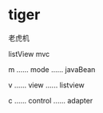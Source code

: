 # tiger
老虎机

listView mvc

m ...... mode ...... javaBean

v ...... view ...... listview

c ...... control ...... adapter


